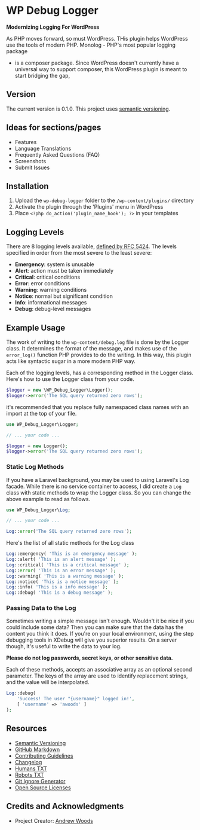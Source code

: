 
# WP Debug Logger

__Modernizing Logging For WordPress__

As PHP moves forward, so must WordPress. THis plugin helps WordPress use
the tools of modern PHP. Monolog - PHP's most popular logging package
- is a composer package. Since WordPress doesn't currently have a
universal way to support composer,  this WordPress plugin is meant to
start bridging the gap, 



## Version

The current version is 0.1.0. This project uses [semantic versioning](http://semver.org).



## Ideas for sections/pages

* Features
* Language Translations 
* Frequently Asked Questions (FAQ)
* Screenshots
* Submit Issues



## Installation

1. Upload the `wp-debug-logger` folder to the `/wp-content/plugins/` directory
1. Activate the plugin through the 'Plugins' menu in WordPress
1. Place `<?php do_action('plugin_name_hook'); ?>` in your templates



## Logging Levels

There are 8 logging levels available, [defined by RFC
5424](https://tools.ietf.org/html/rfc5424). The levels specified in
order from the most severe to the least severe:

* **Emergency**: system is unusable
* **Alert**: action must be taken immediately
* **Critical**: critical conditions
* **Error**: error conditions
* **Warning**: warning conditions
* **Notice**: normal but significant condition
* **Info**: informational messages
* **Debug**: debug-level messages



## Example Usage

The work of writing to the `wp-content/debug.log` file is done by the
Logger class. It determines the format of the message, and makes use of
the `error_log()` function PHP provides to do the writing. In this way,
this plugin acts like syntactic sugar in a more modern PHP way.

Each of the logging levels, has a corresponding method in the Logger
class. Here's how to use the Logger class from your code.

```php
$logger = new \WP_Debug_Logger\Logger();
$logger->error('The SQL query returned zero rows');
````

it's recommended that you replace fully namespaced class names with an
import at the top of your file.

```php
use WP_Debug_Logger\Logger;

// ... your code ...

$logger = new Logger();
$logger->error('The SQL query returned zero rows');
````

### Static Log Methods

If you have a Laravel background, you may be used to using Laravel's Log
facade. While there is no service container to access, I did create a
`Log` class with static methods to wrap the Logger class. So you can
change the above example to read as follows.

```php
use WP_Debug_Logger\Log;

// ... your code ...

Log::error('The SQL query returned zero rows');
````

Here's the list of all static methods for the Log class

```php
Log::emergency( 'This is an emergency message' );
Log::alert( 'This is an alert message' );
Log::critical( 'This is a critical message' );
Log::error( 'This is an error message' );
Log::warning( 'This is a warning message' );
Log::notice( 'This is a notice message' );
Log::info( 'This is a info message' );
Log::debug( 'This is a debug message' );
````

### Passing Data to the Log

Sometimes writing a simple message isn't enough. Wouldn't it be nice if
you could include some data? Then you can make sure that the data has
the content you think it does. If you're on your local environment,
using the step debugging tools in XDebug will give you superior results.
On a server though, it's useful to write the data to your log.

**Please do not log passwords, secret keys, or other sensitive data.**

Each of these methods, accepts an associative array as an optional
second parameter. The keys of the array are used to identify replacement
strings, and the value will be interpolated.

```php
Log::debug(
	'Success! The user "{username}" logged in!',
	[ 'username' => 'awoods' ]
);
```



## Resources

* [Semantic Versioning](http://semver.org)
* [GitHub Markdown](https://help.github.com/categories/writing-on-github/)
* [Contributing Guidelines](https://help.github.com/articles/setting-guidelines-for-repository-contributors/)
* [Changelog](docs/CHANGELOG.md)
* [Humans TXT](http://humanstxt.org/) 
* [Robots TXT](http://www.robotstxt.org/) 
* [Git Ignore Generator](https://www.gitignore.io/)
* [Open Source Licenses](http://opensource.org/licenses/GPL-3.0)



## Credits and Acknowledgments

* Project Creator:  [Andrew Woods](https://andrewwoods.net)

